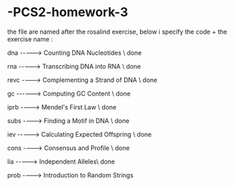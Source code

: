 # -PCS2-homework-3

the file are named after the rosalind exercise, below i specify the code + the exercise name :


dna -----> Counting DNA Nucleotides \\ done

rna -----> Transcribing DNA into RNA \\ done

revc ----> Complementing a Strand of DNA \\ done

gc ------> Computing GC Content \\ done

iprb ----> Mendel's First Law \\ done

subs ----> Finding a Motif in DNA \\ done

iev -----> Calculating Expected Offspring \\ done

cons ----> Consensus and Profile \\ done

lia -----> Independent Alleles\\ done

prob ----> Introduction to Random Strings
